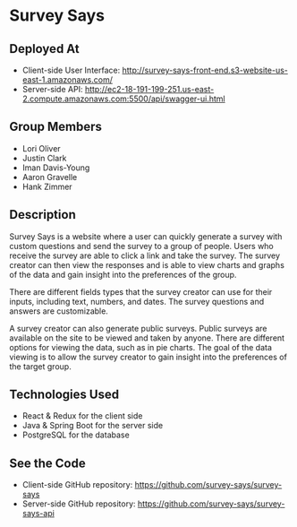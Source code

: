 # Survey Says

## Deployed At

* Client-side User Interface: http://survey-says-front-end.s3-website-us-east-1.amazonaws.com/
* Server-side API: http://ec2-18-191-199-251.us-east-2.compute.amazonaws.com:5500/api/swagger-ui.html

## Group Members

* Lori Oliver
* Justin Clark
* Iman Davis-Young
* Aaron Gravelle
* Hank Zimmer

## Description

Survey Says is a website where a user can quickly generate a survey with custom questions and send the survey to a group of people. Users who receive the survey are able to click a link and take the survey. The survey creator can then view the responses and is able to view charts and graphs of the data and gain insight into the preferences of the group.

There are different fields types that the survey creator can use for their inputs, including text, numbers, and dates. The survey questions and answers are customizable.

A survey creator can also generate public surveys. Public surveys are available on the site to be viewed and taken by anyone.
There are different options for viewing the data, such as in pie charts. The goal of the data viewing is to allow the survey creator to gain insight into the preferences of the target group.

## Technologies Used

* React & Redux for the client side
* Java & Spring Boot for the server side
* PostgreSQL for the database

## See the Code

* Client-side GitHub repository: https://github.com/survey-says/survey-says
* Server-side GitHub repository: https://github.com/survey-says/survey-says-api